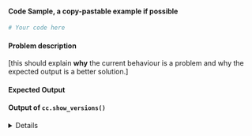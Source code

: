 #### Code Sample, a copy-pastable example if possible

```python
# Your code here

```
#### Problem description

[this should explain **why** the current behaviour is a
  problem and why the expected output is a better solution.]

#### Expected Output

#### Output of ``cc.show_versions()``

<details>
# Paste the output of cc.show_versions() here

</details>
